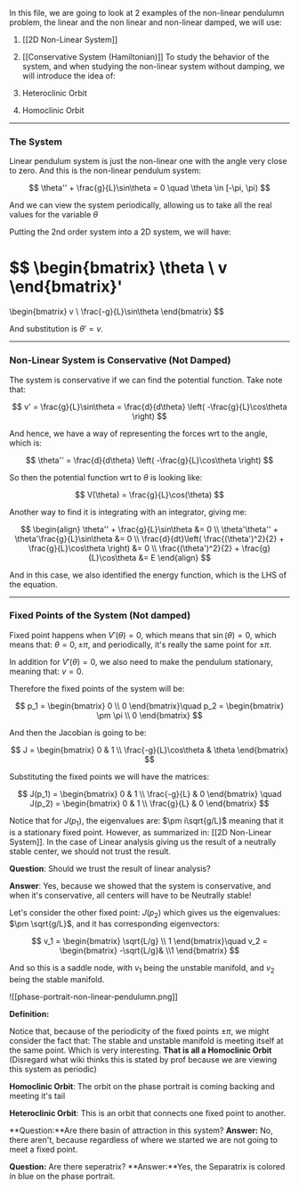 In this file, we are going to look at 2 examples of the non-linear pendulumn problem, the linear and the non linear and non-linear damped, we will use: 

1. [[2D Non-Linear System]]
2. [[Conservative System (Hamiltonian)]]
To study the behavior of the system, and when studying the non-linear system without damping, we will introduce the idea of: 

1. Heteroclinic Orbit
2. Homoclinic Orbit

---

### The System 

Linear pendulum system is just the non-linear one with the angle very close to zero. And this is the non-linear pendulum system: 

$$
\theta'' + \frac{g}{L}\sin\theta = 0 \quad \theta \in [-\pi, \pi)
$$

And we can view the system periodically, allowing us to take all the real values for the variable $\theta$

Putting the 2nd order system into a 2D system, we will have: 

$$
\begin{bmatrix}
    \theta \\ v
\end{bmatrix}'
=
\begin{bmatrix}
    v \\ 
    \frac{-g}{L}\sin\theta
\end{bmatrix}
$$

And substitution is $\theta' = v$. 

---
### Non-Linear System is Conservative (Not Damped)

The system is conservative if we can find the potential function. Take note that: 

$$
v' = \frac{g}{L}\sin\theta = \frac{d}{d\theta} \left(
-\frac{g}{L}\cos\theta
\right)
$$

And hence, we have a way of representing the forces wrt to the angle, which is: 

$$
\theta'' = \frac{d}{d\theta} \left(
-\frac{g}{L}\cos\theta
\right)
$$

So then the potential function wrt to $\theta$ is looking like: 

$$
V(\theta) = \frac{g}{L}\cos(\theta)
$$

Another way to find it is integrating with an integrator, giving me: 

$$
\begin{align}
    \theta'' + \frac{g}{L}\sin\theta &= 0 \\
    \theta'\theta'' + \theta'\frac{g}{L}\sin\theta &= 0 \\
    \frac{d}{dt}\left(
        \frac{(\theta')^2}{2} + \frac{g}{L}\cos\theta
    \right) &= 0 \\
    \frac{(\theta')^2}{2} + \frac{g}{L}\cos\theta &= E
\end{align}
$$

And in this case, we also identified the energy function, which is the LHS of the equation. 

---
### Fixed Points of the System (Not damped)

Fixed point happens when $V'(\theta) = 0$, which means that $\sin(\theta) = 0$, which means that: $\theta = 0, \pm\pi$, and periodically, it's really the same point for $\pm \pi$. 

In addition for $V'(\theta) = 0$, we also need to make the pendulum stationary, meaning that: $v = 0$. 

Therefore the fixed points of the system will be: 

$$
p_1 = \begin{bmatrix}
    0 \\ 0 
\end{bmatrix}\quad 
p_2 = \begin{bmatrix}
    \pm \pi \\ 0
\end{bmatrix}
$$

And then the Jacobian is going to be: 

$$
J = 
\begin{bmatrix}
    0 & 1 \\ 
    \frac{-g}{L}\cos\theta & \theta
\end{bmatrix}
$$

Substituting the fixed points we will have the matrices: 

$$
J(p_1) = \begin{bmatrix}
    0 & 1 \\ \frac{-g}{L} & 0
\end{bmatrix} \quad 
J(p_2) = \begin{bmatrix}
    0 & 1 \\ \frac{g}{L} & 0
\end{bmatrix}
$$

Notice that for $J(p_1)$, the eigenvalues are: $\pm i\sqrt{g/L}$ meaning that it is a stationary fixed point. However, as summarized in: [[2D Non-Linear System]]. In the case of Linear analysis giving us the result of a neutrally stable center, we should not trust the result. 

**Question**: Should we trust the result of linear analysis? 

**Answer**: Yes, because we showed that the system is conservative, and when it's conservative, all centers will have to be Neutrally stable! 

Let's consider the other fixed point: $J(p_2)$ which gives us the eigenvalues: $\pm \sqrt{g/L}$, and it has corresponding eigenvectors: 

$$
v_1 = \begin{bmatrix}
    \sqrt{L/g} \\ 1
\end{bmatrix}\quad 
v_2 = \begin{bmatrix}
-\sqrt{L/g}& \\1
\end{bmatrix}
$$

And so this is a saddle node, with $v_1$ being the unstable manifold, and $v_2$ being the stable manifold. 

![[phase-portrait-non-linear-pendulumn.png]]

**Definition:**

Notice that, because of the periodicity of the fixed points $\pm \pi$, we might consider the fact that: The stable and unstable manifold is meeting itself at the same point. Which is very interesting. **That is all a Homoclinic Orbit** (Disregard what wiki thinks this is stated by prof because we are viewing this system as periodic) 

**Homoclinic Orbit**: The orbit on the phase portrait is coming backing and meeting it's tail 

**Heteroclinic Orbit**: This is an orbit that connects one fixed point to another. 

**Question:**Are there basin of attraction in this system? 
**Answer:** No, there aren't, because regardless of where we started we are not going to meet a fixed point. 

**Question:** Are there seperatrix?
**Answer:**Yes, the Separatrix is colored in blue on the phase portrait. 
